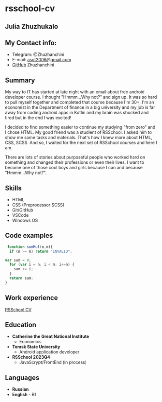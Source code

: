 # rsschool-cv

## **Julia Zhuzhukalo**

## My Contact info:

 - Telegram: @Zhuzhanchini
 - E-mail: asot2006@gmail.com
 - [GitHub](https://github.com/Zhuzhanchini) Zhuzhanchini

## Summary

My way to IT has started at late night with an email about free android developer course. I thought "Hmmm...Why not?" and sign up. It was so hard to pull myself together and completed that course because I'm 30+, I'm an economist in the Department of finance in a big university and my job is far away from coding android apps in Kotlin and my brain was shocked and tired but in the end I was excited!

I decided to find something easier to continue my studying "from zero" and I chose HTML. My good friend was a studient of RSSchool. I asked him to show me some tasks and materials. That's how I knew more about HTML, CSS, SCSS. And so, I waited for the next set of RSSchool courses and here I am.

There are lots of stories about purposeful people who worked hard on something and changed their professions or even their lives. I want to become one of those cool boys and girls because I can and because "Hmmm...Why not?".

## Skills

- HTML
- CSS (Preprocessor SCSS)
- Git/GitHub
- VSCode
- Windows OS

## Code examples

```js
 function sumMul(n,m){
  if (n >= m) return "INVALID";

var sum = 0;
  for (var i = n; i < m; i+=n) {
    sum += i;
  }
  return sum;
}
```
## Work experience

[RSSchool CV](https://zhuzhanchini.github.io/rsschool-cv/)

## Education

- **Catherine the Great National Institute**
    - Economics
- **Tomsk State University**
    - Аndroid application developer
- **RSSchool 2023Q4**
    - JavaScrypt/FrontEnd (in process)

## Languages

- **Russian**
- **English** - B1